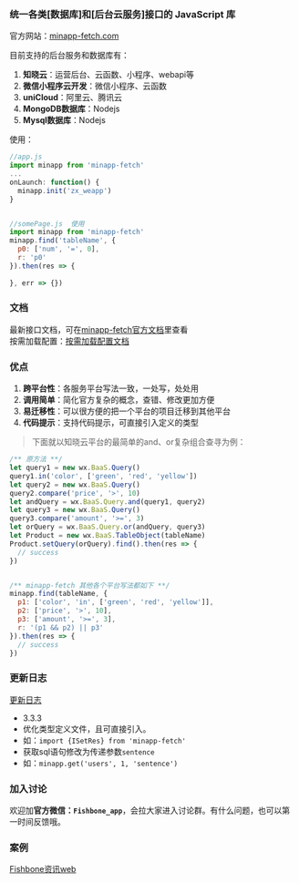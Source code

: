 <!--
 * @Author: your name
 * @Date: 2020-01-29 11:37:27
 * @LastEditTime: 2020-06-13 10:13:44
 * @LastEditors: Please set LastEditors
 * @Description: In User Settings Edit
 * @FilePath: /minapp-fetch/README.md
 -->

### 统一各类[数据库]和[后台云服务]接口的 JavaScript 库    
   
官方网站：[minapp-fetch.com](https://minapp-fetch.com)  
    
目前支持的后台服务和数据库有：  
1. **知晓云**：运营后台、云函数、小程序、webapi等     
2. **微信小程序云开发**：微信小程序、云函数   
3. **uniCloud**：阿里云、腾讯云   
4. **MongoDB数据库**：Nodejs   
5. **Mysql数据库**：Nodejs  

  
使用：  
```js
//app.js 
import minapp from 'minapp-fetch'
...
onLaunch: function() {
  minapp.init('zx_weapp')
}


//somePage.js  使用
import minapp from 'minapp-fetch'
minapp.find('tableName', {
  p0: ['num', '=', 0],
  r: 'p0'
}).then(res => {
  
}, err => {})
```  
  
### 文档  
最新接口文档，可在[minapp-fetch官方文档](https://minapp-fetch.com)里查看  
按需加载配置：[按需加载配置文档](https://wefishbone.com/detail/5ed5ae7b899abe7b80d67a5f)
  
### 优点  
1. **跨平台性**：各服务平台写法一致，一处写，处处用  
2. **调用简单**：简化官方复杂的概念，查错、修改更加方便  
3. **易迁移性**：可以很方便的把一个平台的项目迁移到其他平台  
4. **代码提示**：支持代码提示，可直接引入定义的类型    
  
> 下面就以知晓云平台的最简单的and、or复杂组合查寻为例：
  
```js
/** 原方法 **/
let query1 = new wx.BaaS.Query()
query1.in('color', ['green', 'red', 'yellow'])
let query2 = new wx.BaaS.Query()
query2.compare('price', '>', 10)
let andQuery = wx.BaaS.Query.and(query1, query2)
let query3 = new wx.BaaS.Query()
query3.compare('amount', '>=', 3)
let orQuery = wx.BaaS.Query.or(andQuery, query3)
let Product = new wx.BaaS.TableObject(tableName)
Product.setQuery(orQuery).find().then(res => {
  // success
})


/** minapp-fetch 其他各个平台写法都如下 **/
minapp.find(tableName, {
  p1: ['color', 'in', ['green', 'red', 'yellow']],
  p2: ['price', '>', 10],
  p3: ['amount', '>=', 3],
  r: '(p1 && p2) || p3'
}).then(res => {
  // success
})
```
  
### 更新日志  

[更新日志](https://minapp-fetch.com/log/changeLog)   
  
- 3.3.3
- 优化类型定义文件，且可直接引入。  
- 如：`import {ISetRes} from 'minapp-fetch'`  
- 获取sql语句修改为传递参数`sentence`  
- 如：`minapp.get('users', 1, 'sentence')`  

   
### 加入讨论    
欢迎加**官方微信：`Fishbone_app`**，会拉大家进入讨论群。有什么问题，也可以第一时间反馈哦。  
   
   
### 案例    
[Fishbone资讯web](https://wefishbone.com)   
  
  